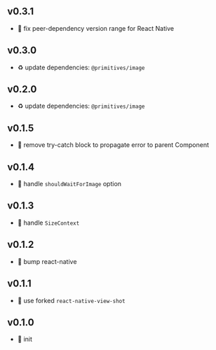 ## v0.3.1

* 🐞 fix peer-dependency version range for React Native

## v0.3.0

* ♻️ update dependencies: `@primitives/image`

## v0.2.0

* ♻️ update dependencies: `@primitives/image`

## v0.1.5

* 🐞 remove try-catch block to propagate error to parent Component

## v0.1.4

* 🐞 handle `shouldWaitForImage` option

## v0.1.3

* 🐞 handle `SizeContext`

## v0.1.2

* 🐞 bump react-native

## v0.1.1

* 🐞 use forked `react-native-view-shot`

## v0.1.0

* 🐣 init

